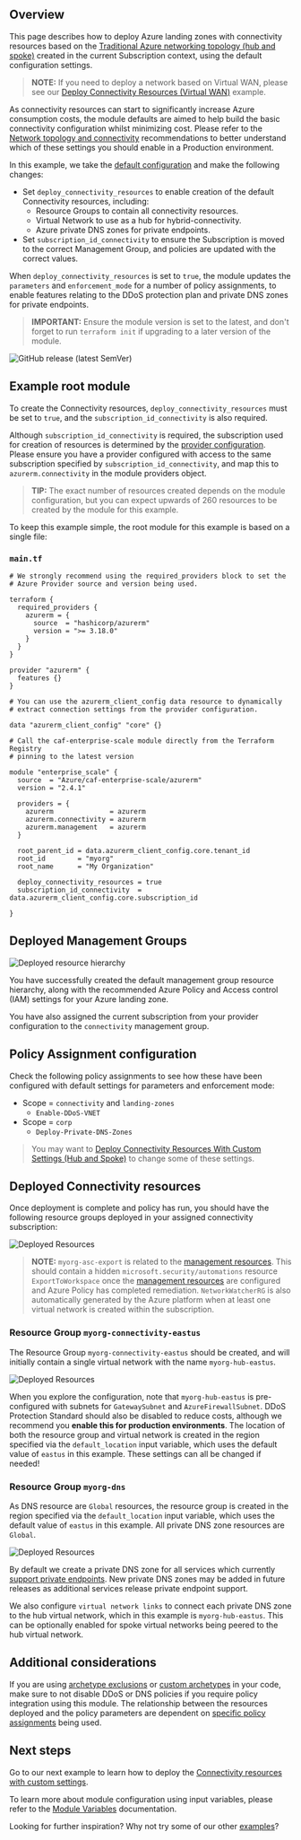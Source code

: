 <!-- markdownlint-disable first-line-h1 -->
## Overview

This page describes how to deploy Azure landing zones with connectivity resources based on the [Traditional Azure networking topology (hub and spoke)][wiki_connectivity_resources_hub_and_spoke] created in the current Subscription context, using the default configuration settings.

> **NOTE:**
> If you need to deploy a network based on Virtual WAN, please see our [Deploy Connectivity Resources (Virtual WAN)][wiki_deploy_virtual_wan_resources] example.

As connectivity resources can start to significantly increase Azure consumption costs, the module defaults are aimed to help build the basic connectivity configuration whilst minimizing cost.
Please refer to the [Network topology and connectivity][alz_connectivity] recommendations to better understand which of these settings you should enable in a Production environment.

In this example, we take the [default configuration][wiki_deploy_default_configuration] and make the following changes:

- Set `deploy_connectivity_resources` to enable creation of the default Connectivity resources, including:
  - Resource Groups to contain all connectivity resources.
  - Virtual Network to use as a hub for hybrid-connectivity.
  - Azure private DNS zones for private endpoints.
- Set `subscription_id_connectivity` to ensure the Subscription is moved to the correct Management Group, and policies are updated with the correct values.

When `deploy_connectivity_resources` is set to `true`, the module updates the `parameters` and `enforcement_mode` for a number of policy assignments, to enable features relating to the DDoS protection plan and private DNS zones for private endpoints.

<!-- Some private DNS zones for private endpoints are bound to a specific Azure Region.
By default, the module will use the location set for connectivity resources, or the `default_location` value (`eastus`), in order of precedence.
To add more locations, simply add them to the `configure_connectivity_resources.settings.dns.config.private_link_locations` value.
This must be in the short format (`uksouth`), and not DisplayName (`UK South`). -->

> **IMPORTANT:**
> Ensure the module version is set to the latest, and don't forget to run `terraform init` if upgrading to a later version of the module.

![GitHub release (latest SemVer)](https://img.shields.io/github/v/release/Azure/terraform-azurerm-caf-enterprise-scale?style=flat&logo=github)

## Example root module

To create the Connectivity resources, `deploy_connectivity_resources` must be set to `true`, and the `subscription_id_connectivity` is also required.

Although `subscription_id_connectivity` is required, the subscription used for creation of resources is determined by the [provider configuration][wiki_provider_configuration].
Please ensure you have a provider configured with access to the same subscription specified by `subscription_id_connectivity`, and map this to `azurerm.connectivity` in the module providers object.

> **TIP:**
> The exact number of resources created depends on the module configuration, but you can expect upwards of 260 resources to be created by the module for this example.

To keep this example simple, the root module for this example is based on a single file:

### `main.tf`

```hcl
# We strongly recommend using the required_providers block to set the
# Azure Provider source and version being used.

terraform {
  required_providers {
    azurerm = {
      source  = "hashicorp/azurerm"
      version = ">= 3.18.0"
    }
  }
}

provider "azurerm" {
  features {}
}

# You can use the azurerm_client_config data resource to dynamically
# extract connection settings from the provider configuration.

data "azurerm_client_config" "core" {}

# Call the caf-enterprise-scale module directly from the Terraform Registry
# pinning to the latest version

module "enterprise_scale" {
  source  = "Azure/caf-enterprise-scale/azurerm"
  version = "2.4.1"

  providers = {
    azurerm              = azurerm
    azurerm.connectivity = azurerm
    azurerm.management   = azurerm
  }

  root_parent_id = data.azurerm_client_config.core.tenant_id
  root_id        = "myorg"
  root_name      = "My Organization"

  deploy_connectivity_resources = true
  subscription_id_connectivity  = data.azurerm_client_config.core.subscription_id

}
```

## Deployed Management Groups

![Deployed resource hierarchy](media/examples-deploy-connectivity-core.png)

You have successfully created the default management group resource hierarchy, along with the recommended Azure Policy and Access control (IAM) settings for your Azure landing zone.

You have also assigned the current subscription from your provider configuration to the `connectivity` management group.

## Policy Assignment configuration

Check the following policy assignments to see how these have been configured with default settings for parameters and enforcement mode:

- Scope = `connectivity` and `landing-zones`
  - `Enable-DDoS-VNET`
- Scope = `corp`
  - `Deploy-Private-DNS-Zones`

> You may want to [Deploy Connectivity Resources With Custom Settings (Hub and Spoke)][wiki_deploy_connectivity_resources_custom] to change some of these settings.

## Deployed Connectivity resources

Once deployment is complete and policy has run, you should have the following resource groups deployed in your assigned connectivity subscription:

![Deployed Resources](media/examples-deploy-connectivity-rsgs.png)

> **NOTE:**
> `myorg-asc-export` is related to the [management resources][wiki_management_resources].
> This should contain a hidden `microsoft.security/automations` resource `ExportToWorkspace` once the [management resources][wiki_management_resources] are configured and Azure Policy has completed remediation.
> `NetworkWatcherRG` is also automatically generated by the Azure platform when at least one virtual network is created within the subscription.

### Resource Group `myorg-connectivity-eastus`

The Resource Group `myorg-connectivity-eastus` should be created, and will initially contain a single virtual network with the name `myorg-hub-eastus`.

![Deployed Resources](media/examples-deploy-connectivity-rsg.png)

When you explore the configuration, note that `myorg-hub-eastus` is pre-configured with subnets for `GatewaySubnet` and `AzureFirewallSubnet`.
DDoS Protection Standard should also be disabled to reduce costs, although we recommend you **enable this for production environments**.
The location of both the resource group and virtual network is created in the region specified via the `default_location` input variable, which uses the default value of `eastus` in this example.
These settings can all be changed if needed!

### Resource Group `myorg-dns`

As DNS resource are `Global` resources, the resource group is created in the region specified via the `default_location` input variable, which uses the default value of `eastus` in this example.
All private DNS zone resources are `Global`.

![Deployed Resources](media/examples-deploy-connectivity-dns-rsg.png)

By default we create a private DNS zone for all services which currently [support private endpoints][azure_private_endpoint_support].
New private DNS zones may be added in future releases as additional services release private endpoint support.

We also configure `virtual network links` to connect each private DNS zone to the hub virtual network, which in this example is `myorg-hub-eastus`.
This can be optionally enabled for spoke virtual networks being peered to the hub virtual network.

## Additional considerations

If you are using [archetype exclusions][wiki_archetype_exclusions] or [custom archetypes][wiki_custom_archetypes] in your code, make sure to not disable DDoS or DNS policies if you require policy integration using this module.
The relationship between the resources deployed and the policy parameters are dependent on [specific policy assignments](#policy-assignment-configuration) being used.

## Next steps

Go to our next example to learn how to deploy the [Connectivity resources with custom settings][wiki_deploy_connectivity_resources_custom].

To learn more about module configuration using input variables, please refer to the [Module Variables][wiki_module_variables] documentation.

Looking for further inspiration? Why not try some of our other [examples][wiki_examples]?

[//]: # "************************"
[//]: # "INSERT LINK LABELS BELOW"
[//]: # "************************"

[alz_connectivity]: https://docs.microsoft.com/azure/cloud-adoption-framework/ready/landing-zone/design-area/network-topology-and-connectivity "Network topology and connectivity for Azure landing zones on the Cloud Adoption Framework."

[azure_private_endpoint_support]: https://docs.microsoft.com/azure/private-link/private-endpoint-dns#azure-services-dns-zone-configuration "Azure services DNS zone configuration"

[wiki_module_variables]:                     %5BUser-Guide%5D-Module-Variables "Wiki - Module Variables"
[wiki_provider_configuration]:               %5BUser-Guide%5D-Provider-Configuration "Wiki - Provider Configuration"
[wiki_connectivity_resources_hub_and_spoke]: %5BUser-Guide%5D-Connectivity-Resources#traditional-azure-networking-topology-hub-and-spoke "Wiki - Connectivity Resources - Traditional Azure networking topology (hub and spoke)"
[wiki_deploy_connectivity_resources_custom]: %5BExamples%5D-Deploy-Connectivity-Resources-With-Custom-Settings "Wiki - Deploy Connectivity Resources With Custom Settings (Hub and Spoke)"
[wiki_deploy_virtual_wan_resources]:         %5BExamples%5D-Deploy-Virtual-WAN-Resources "Wiki - Deploy Connectivity Resources (Virtual WAN)"
[wiki_examples]:                             Examples "Wiki - Examples"
[wiki_management_resources]:                 %5BUser-Guide%5D-Management-Resources "Wiki - Management Resources"
[wiki_deploy_default_configuration]:         %5BExamples%5D-Deploy-Default-Configuration "Wiki - Deploy Default Configuration"
[wiki_archetype_exclusions]:                 %5BExamples%5D-Expand-Built-in-Archetype-Definitions#to-enable-the-exclusion-function "Wiki - Expand Built-in Archetype Definitions # To enable the exclusion function"
[wiki_custom_archetypes]:                    %5BUser-Guide%5D-Archetype-Definitions "[User Guide] Archetype Definitions"
